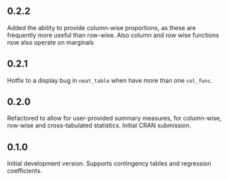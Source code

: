 ## 0.2.2

Added the ability to provide column-wise proportions, as these are frequently more useful than row-wise. 
Also column and row wise functions now also operate on marginals

## 0.2.1

Hotfix to a display bug in `neat_table` when have more than one `col_func`.

## 0.2.0

Refactored to allow for user-provided summary measures, for column-wise, row-wise and cross-tabulated
statistics. Initial CRAN submission.

## 0.1.0

Initial development version. Supports contingency tables and regression coefficients.
